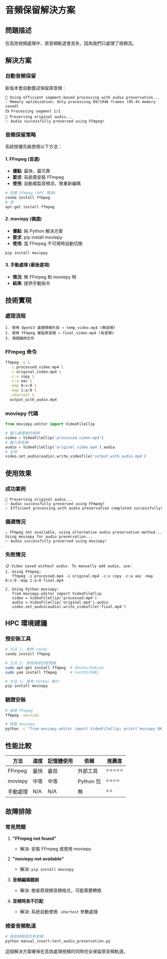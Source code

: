 # 音頻保留解決方案

## 問題描述

在高效視頻處理中，原音頻軌道會丟失，因為我們只處理了視頻流。

## 解決方案

### 自動音頻保留

新版本會自動嘗試保留原音頻：

```
🚀 Using efficient segment-based processing with audio preservation...
💡 Memory optimization: Only processing 89/1946 frames (95.4% memory saved)
📺 Processing segment 1/1
🎵 Preserving original audio...
✅ Audio successfully preserved using FFmpeg!
```

### 音頻保留策略

系統按優先級使用以下方法：

#### 1. FFmpeg (首選)
- **優點**: 最快、最可靠
- **要求**: 系統需安裝 FFmpeg
- **使用**: 自動複製音頻流，無重新編碼

```bash
# 安裝 FFmpeg (HPC 環境)
conda install ffmpeg
# 或
apt-get install ffmpeg
```

#### 2. moviepy (備選)
- **優點**: 純 Python 解決方案
- **要求**: pip install moviepy
- **使用**: 當 FFmpeg 不可用時自動切換

```bash
pip install moviepy
```

#### 3. 手動處理 (最後選項)
- **情況**: 無 FFmpeg 和 moviepy 時
- **結果**: 提供手動指令

## 技術實現

### 處理流程

```
1. 使用 OpenCV 處理視頻片段 → temp_video.mp4 (無音頻)
2. 使用 FFmpeg 複製原音頻 → final_video.mp4 (有音頻)
3. 清理臨時文件
```

### FFmpeg 命令

```bash
ffmpeg -y \
  -i processed_video.mp4 \
  -i original_video.mp4 \
  -c:v copy \
  -c:a aac \
  -map 0:v:0 \
  -map 1:a:0 \
  -shortest \
  output_with_audio.mp4
```

### moviepy 代碼

```python
from moviepy.editor import VideoFileClip

# 載入處理後的視頻
video = VideoFileClip('processed_video.mp4')
# 載入原音頻
audio = VideoFileClip('original_video.mp4').audio
# 合併
video.set_audio(audio).write_videofile('output_with_audio.mp4')
```

## 使用效果

### 成功案例
```
🎵 Preserving original audio...
✅ Audio successfully preserved using FFmpeg!
✅ Efficient processing with audio preservation completed successfully!
```

### 備選情況
```
⚠️ FFmpeg not available, using alternative audio preservation method...
Using moviepy for audio preservation...
✅ Audio successfully preserved using moviepy!
```

### 失敗情況
```
📋 Video saved without audio. To manually add audio, use:
1. Using FFmpeg:
   ffmpeg -i processed.mp4 -i original.mp4 -c:v copy -c:a aac -map 0:v:0 -map 1:a:0 final.mp4

2. Using Python moviepy:
   from moviepy.editor import VideoFileClip
   video = VideoFileClip('processed.mp4')
   audio = VideoFileClip('original.mp4').audio
   video.set_audio(audio).write_videofile('final.mp4')
```

## HPC 環境建議

### 預安裝工具
```bash
# 方法 1: 使用 conda
conda install ffmpeg

# 方法 2: 使用系統包管理器
sudo apt-get install ffmpeg  # Ubuntu/Debian
sudo yum install ffmpeg      # CentOS/RHEL

# 方法 3: 使用 Python 替代
pip install moviepy
```

### 驗證安裝
```bash
# 檢查 FFmpeg
ffmpeg -version

# 檢查 moviepy
python -c "from moviepy.editor import VideoFileClip; print('moviepy OK')"
```

## 性能比較

| 方法 | 速度 | 記憶體使用 | 依賴 | 推薦度 |
|------|------|------------|------|--------|
| FFmpeg | 最快 | 最低 | 外部工具 | ⭐⭐⭐⭐⭐ |
| moviepy | 中等 | 中等 | Python 包 | ⭐⭐⭐⭐ |
| 手動處理 | N/A | N/A | 無 | ⭐⭐ |

## 故障排除

### 常見問題

1. **"FFmpeg not found"**
   - 解決: 安裝 FFmpeg 或使用 moviepy

2. **"moviepy not available"**
   - 解決: `pip install moviepy`

3. **音頻編碼錯誤**
   - 解決: 檢查原視頻音頻格式，可能需要轉換

4. **音頻時長不匹配**
   - 解決: 系統自動使用 `-shortest` 參數處理

### 檢查音頻軌道

```python
# 檢查視頻是否有音頻
python manual_insert/test_audio_preservation.py
```

這個解決方案確保在高效處理視頻的同時完全保留原音頻軌道。
